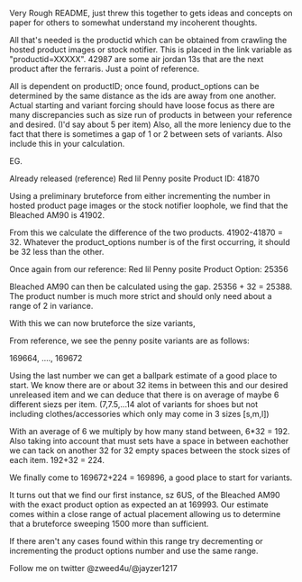 Very Rough README,
just threw this together to gets ideas and concepts on paper for others to somewhat understand my incoherent thoughts.


All that's needed is the productid which can be obtained from crawling the hosted product images or stock notifier. This is placed in the link variable as "productid=XXXXX". 42987 are some air jordan 13s that are the next product after the ferraris. Just a point of reference.

All is dependent on productID; once found, product_options can be determined by the same distance as the ids are away from one another. Actual starting and variant forcing should have loose focus as there are many discrepancies such as size run of products in between your reference and desired. (I'd say about 5 per item) Also, all the more leniency due to the fact that there is sometimes a gap of 1 or 2 between sets of variants. Also include this in your calculation.




EG.

Already released (reference)
Red lil Penny posite
Product ID: 41870

Using a preliminary bruteforce from either incrementing the number in hosted product page images or the stock notifier loophole, we find that the Bleached AM90 is 41902.


From this we calculate the difference of the two products.
41902-41870 = 32.
Whatever the product_options number is of the first occurring, it should be 32 less than the other.

Once again from our reference:
Red lil Penny posite
Product Option: 25356

Bleached AM90 can then be calculated using the gap.
25356 + 32 = 25388. The product number is much more strict and should only need about a range of 2 in variance.

With this we can now bruteforce the size variants,

From reference, we see the penny posite variants are as follows:

169664, ...., 169672

Using the last number we can get a ballpark estimate of a good place to start. We know there are or about 32 items in between this and our desired unreleased item and we can deduce that there is on average of maybe 6 different siezs per item. (7,7.5,...14 alot of variants for shoes but not including clothes/accessories which only may come in 3 sizes [s,m,l])

With an average of 6 we multiply by how many stand between, 
6*32 = 192. Also taking into account that must sets have a space in between eachother we can tack on another 32 for 32 empty spaces between the stock sizes of each item. 192+32 =
224.

We finally come to 169672+224 = 169896, a good place to start for variants. 

It turns out that we find our first instance, sz 6US, of the Bleached AM90 with the exact product option as expected an at 169993. Our estimate comes within a close range of actual placement allowing us to determine that a bruteforce sweeping 1500 more than sufficient. 

If there aren't any cases found within this range try decrementing or incrementing the product options number and use the same range. 



Follow me on twitter @zweed4u/@jayzer1217

